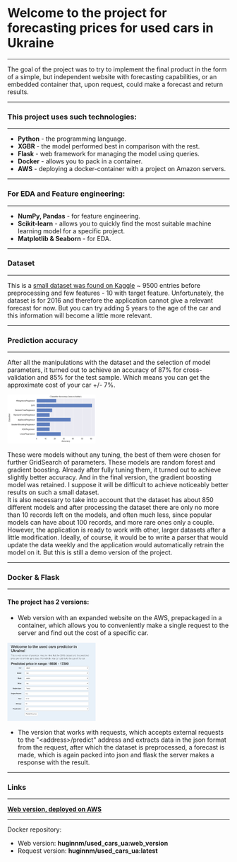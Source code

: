 # Welcome to the project for forecasting prices for used cars in Ukraine

---
The goal of the project was to try to implement 
the final product in the form of a simple, but 
independent website with forecasting capabilities, 
or an embedded container that, upon request, could 
make a forecast and return results.

---
### This project uses such technologies:

---
* **Python** - the programming language.
* **XGBR** - the model performed best in comparison with the rest.
* **Flask** - web framework for managing the model using queries.
* **Docker** - allows you to pack in a container.
* **AWS** - deploying a docker-container with a project on Amazon servers.

---
### For EDA and Feature engineering:  

---
* **NumPy, Pandas** - for feature engineering.
* **Scikit-learn** - allows you to quickly find 
  the most suitable machine learning model for a specific project.
* **Matplotlib & Seaborn** - for EDA.

---
### Dataset

---
This is a [small dataset was found on Kaggle](https://www.kaggle.com/antfarol/car-sale-advertisements)
~ 9500 entries before preprocessing
and few features - 10 with target feature. Unfortunately, the dataset is for 2016 and therefore the application 
cannot give a relevant forecast for now. But you can try adding 5 years to the age of the car and this information 
will become a little more relevant.

---
### Prediction accuracy

---
After all the manipulations with the dataset 
and the selection of model parameters, it turned out to achieve 
an accuracy of 87% for cross-validation and 85% for the test sample.
Which means you can get the approximate cost of your car +/- 7%.  

<img src="images/models.png" alt="Compare models" width="200"/>

These were models without any tuning, the best of them were chosen 
for further GridSearch of parameters. 
These models are random forest and gradient boosting. Already after 
fully tuning them, it turned out to achieve slightly better accuracy. 
And in the final version, the gradient boosting model was retained. 
I suppose it will be difficult to achieve noticeably better results on 
such a small dataset.  
It is also necessary to take into account that the dataset has about 850
different models and after processing the dataset there are only no more 
than 10 records left on the models, and often much less, since popular 
models can have about 100 records, and more rare ones only a couple.  
However, the application is ready to work with other, larger datasets after
a little modification. Ideally, of course, it would be to write a parser that 
would update the data weekly and the application would automatically retrain 
the model on it. But this is still a demo version of the project.

---
### Docker & Flask

---
#### The project has 2 versions:


* Web version with an expanded website on the AWS, prepackaged in a container, which allows
  you to conveniently make a single request to the server and find 
  out the cost of a specific car.
  

<img src="images/site.png" alt="Web-site" width="200"/>

* The version that works with requests, which accepts external requests to the 
  "\<address\>/predict" address and extracts data in the json format from the request, after 
  which the dataset is preprocessed, a forecast is made, which is again packed into json and 
  flask the server makes a response with the result.

---
### Links

---
**[Web version, deployed on AWS](http://usedcarsua-env.eba-wy63zwqy.us-east-1.elasticbeanstalk.com/)**

---

Docker repository:
* Web version: **huginnm/used_cars_ua:web_version**
* Request version: **huginnm/used_cars_ua:latest**


